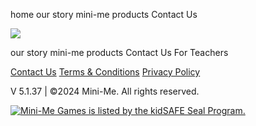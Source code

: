 home our story mini-me products Contact Us

[![](//cdn.mini-me.co/static/images/minime/logo.svg)](https://mini-me.co/)

our story mini-me products Contact Us For Teachers

[Contact Us](https://mini-me.co/contact-us) [Terms & Conditions](https://mini-me.co/terms-and-conditions) [Privacy Policy](https://mini-me.co/privacy-policy)

V 5.1.37 | ©2024 Mini-Me. All rights reserved.

[![Mini-Me Games is listed by the kidSAFE Seal Program.](https://www.kidsafeseal.com/sealimage/9480651951859027106/minimegames_svg_darktm.svg)](https://www.kidsafeseal.com/certifiedproducts/minimegames.html)